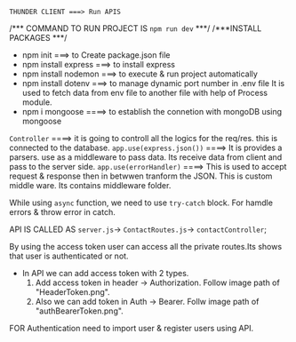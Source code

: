 `THUNDER CLIENT ===> Run APIS`

/*** COMMAND TO RUN PROJECT IS `npm run dev` ***/
/***INSTALL PACKAGES ***/
* npm init ===> to Create package.json file
* npm install express ===> to install express
* npm install nodemon  ===> to execute & run project automatically
* npm install dotenv  ===> to manage dynamic port number in .env file It is used to fetch data from env file to another file with help of Process module.
* npm i mongoose ====> to establish the connetion with mongoDB using mongoose


`Controller`  ====> it is going to controll all the logics for the req/res. this is connected to the database.
`app.use(express.json())` ====> It is provides a parsers. use as a middleware to pass data. Its receive data from client and pass to the server side.
`app.use(errorHandler)` ====> This is used to accept request & response then in betwwen tranform the JSON. This is custom middle ware. Its contains middleware folder.

While using `async` function, we need to use `try-catch` block. For hamdle errors & throw error in catch.

API IS CALLED AS `server.js`-> `ContactRoutes.js`-> `contactController`;

By using the access token user can access all the private routes.Its shows that user is authenticated or not.
* In API we can add access token with 2 types.
    1. Add access token in header -> Authorization. Follow image path of "HeaderToken.png".
    2. Also we can add token in Auth -> Bearer. Follw image path of "authBearerToken.png".

FOR Authentication need to import user & register users using API.
